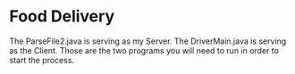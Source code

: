 # Food Delivery

The ParseFile2.java is serving as my Server. 
The DriverMain.java is serving as the Client.
Those are the two programs you will need to run in order to start the process.
